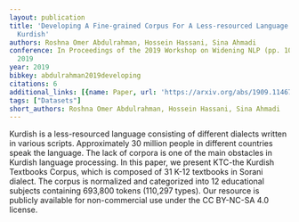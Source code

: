 ```yaml
---
layout: publication
title: 'Developing A Fine-grained Corpus For A Less-resourced Language: The Case Of
  Kurdish'
authors: Roshna Omer Abdulrahman, Hossein Hassani, Sina Ahmadi
conference: In Proceedings of the 2019 Workshop on Widening NLP (pp. 106-109) August
  2019
year: 2019
bibkey: abdulrahman2019developing
citations: 6
additional_links: [{name: Paper, url: 'https://arxiv.org/abs/1909.11467'}]
tags: ["Datasets"]
short_authors: Roshna Omer Abdulrahman, Hossein Hassani, Sina Ahmadi
---
```

Kurdish is a less-resourced language consisting of different dialects written
in various scripts. Approximately 30 million people in different countries
speak the language. The lack of corpora is one of the main obstacles in Kurdish
language processing. In this paper, we present KTC-the Kurdish Textbooks
Corpus, which is composed of 31 K-12 textbooks in Sorani dialect. The corpus is
normalized and categorized into 12 educational subjects containing 693,800
tokens (110,297 types). Our resource is publicly available for non-commercial
use under the CC BY-NC-SA 4.0 license.